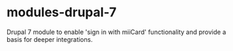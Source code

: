 modules-drupal-7
================

Drupal 7 module to enable 'sign in with miiCard' functionality and provide a basis for deeper integrations.